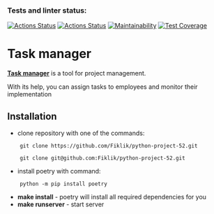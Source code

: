 ### Tests and linter status:
[![Actions Status](https://github.com/Fiklik/python-project-52/actions/workflows/hexlet-check.yml/badge.svg)](https://github.com/Fiklik/python-project-52/actions)
[![Actions Status](https://github.com/Fiklik/python-project-52/actions/workflows/linter-and-test-check.yml/badge.svg)](https://github.com/Fiklik/python-project-52/actions)
[![Maintainability](https://api.codeclimate.com/v1/badges/571269021d84a1cddddd/maintainability)](https://codeclimate.com/github/Fiklik/python-project-52/maintainability)
[![Test Coverage](https://api.codeclimate.com/v1/badges/571269021d84a1cddddd/test_coverage)](https://codeclimate.com/github/Fiklik/python-project-52/test_coverage)


# Task manager
[**Task manager**](https://task-manager-qlk7.onrender.com) is a tool for project management. 

With its help, you can assign tasks to employees and monitor their implementation

## Installation
- clone repository with one of the commands:
```
    git clone https://github.com/Fiklik/python-project-52.git
```

```
    git clone git@github.com:Fiklik/python-project-52.git
```

- install poetry with command:
```
    python -m pip install poetry
```

- **make install** - poetry will install all required dependencies for you
- **make runserver** - start server